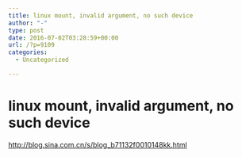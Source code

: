 ```yaml
---
title: linux mount, invalid argument, no such device
author: "-"
type: post
date: 2016-07-02T03:28:59+00:00
url: /?p=9109
categories:
  - Uncategorized

---
```

# linux mount, invalid argument, no such device
http://blog.sina.com.cn/s/blog_b71132f0010148kk.html